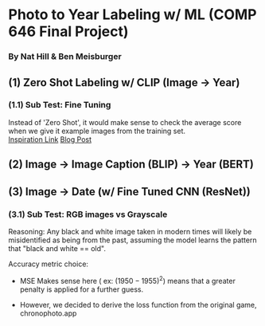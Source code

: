 # Photo to Year Labeling w/ ML (COMP 646 Final Project)
### By Nat Hill & Ben Meisburger


## (1) Zero Shot Labeling w/ CLIP (Image -> Year)

### (1.1) Sub Test: Fine Tuning

Instead of 'Zero Shot', it would make sense to check the average score when we give it example images from the training set.  
[Inspiration Link](https://github.com/LightDXY/FT-CLIP/blob/main/models/finetune_clip.py)
[Blog Post](https://huggingface.co/blog/fine-tune-clip-rsicd)

## (2) Image -> Image Caption (BLIP) -> Year (BERT)



## (3) Image -> Date (w/ Fine Tuned CNN (ResNet))

### (3.1) Sub Test: RGB images vs Grayscale
Reasoning: Any black and white image taken in modern times will likely be misidentified as being from the past, assuming the model learns the pattern that "black and white == old".




Accuracy metric choice:

* MSE Makes sense here ( ex: $(1950 - 1955)^2$) means that a greater penalty is applied for a further guess. 

* However, we decided to derive the loss function from the original game, chronophoto.app
